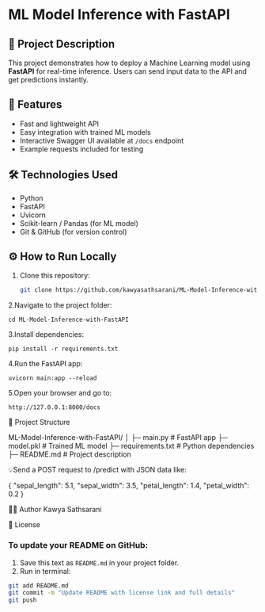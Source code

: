 # ML Model Inference with FastAPI

## 📌 Project Description
This project demonstrates how to deploy a Machine Learning model using **FastAPI** for real-time inference. Users can send input data to the API and get predictions instantly.

## 🚀 Features
- Fast and lightweight API
- Easy integration with trained ML models
- Interactive Swagger UI available at `/docs` endpoint
- Example requests included for testing

## 🛠️ Technologies Used
- Python
- FastAPI
- Uvicorn
- Scikit-learn / Pandas (for ML model)
- Git & GitHub (for version control)

## ⚙️ How to Run Locally
1. Clone this repository:  
   ```bash
   git clone https://github.com/kawyasathsarani/ML-Model-Inference-with-FastAPI.git

2.Navigate to the project folder:
    
    cd ML-Model-Inference-with-FastAPI

3.Install dependencies:
    
    pip install -r requirements.txt

4.Run the FastAPI app:
    
    uvicorn main:app --reload

5.Open your browser and go to:
    
    http://127.0.0.1:8000/docs

📂 Project Structure

ML-Model-Inference-with-FastAPI/
│
├─ main.py             # FastAPI app
├─ model.pkl           # Trained ML model
├─ requirements.txt    # Python dependencies
├─ README.md           # Project description


💡Send a POST request to /predict with JSON data like:

{
  "sepal_length": 5.1,
  "sepal_width": 3.5,
  "petal_length": 1.4,
  "petal_width": 0.2
}


👩‍💻 Author
Kawya Sathsarani


📄 License

### **To update your README on GitHub:**
1. Save this text as `README.md` in your project folder.  
2. Run in terminal:  
```bash
git add README.md
git commit -m "Update README with license link and full details"
git push
